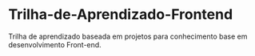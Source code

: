 # Trilha-de-Aprendizado-Frontend
Trilha de aprendizado baseada em projetos para conhecimento base em desenvolvimento Front-end.
